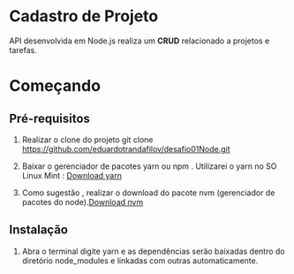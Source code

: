 # Cadastro de Projeto

API desenvolvida em Node.js realiza um **CRUD** relacionado a projetos e tarefas.

# Começando

## Pré-requisitos

1. Realizar o clone do projeto git clone https://github.com/eduardotrandafilov/desafio01Node.git

2. Baixar o gerenciador de pacotes yarn ou npm . Utilizarei o yarn no SO Linux Mint : [Download yarn](https://github.com/yarnpkg/yarn/releases/tag/v1.17.3)

3. Como sugestão , realizar o download do pacote nvm (gerenciador de pacotes do node).[Download nvm](https://github.com/nvm-sh/nvm)

## Instalação

1. Abra o terminal digite yarn e as dependências serão baixadas dentro do diretório node_modules e linkadas com outras automaticamente.


